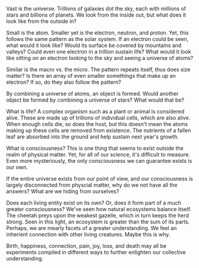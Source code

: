 Vast is the universe. Trillions of galaxies dot the sky, each with millions of stars and billions of planets. We look from the inside out, but what does it look like from the outside in?

Small is the atom. Smaller yet is the electron, neutron, and proton. Yet, this follows the same pattern as the solar system. If an electron could be seen, what would it look like? Would its surface be covered by mountains and valleys? Could even one electron in a trillion sustain life? What would it look like sitting on an electron looking to the sky and seeing a universe of atoms? 

Similar is the macro vs. the micro. The pattern repeats itself, thus does size matter? Is there an array of even smaller somethings that make up an electron? If so, do they also follow the pattern?

By combining a universe of atoms, an object is formed. Would another object be formed by combining a universe of stars? What would that be? 

What is life? A complex organism such as a plant or animal is considered alive. These are made up of trillions of individual cells, which are also alive. When enough cells die, so does the host, but this doesn't mean the atoms making up these cells are removed from existence. The nutrients of a fallen leaf are absorbed into the ground and help sustain next year's growth. 

What is consciousness? This is one thing that seems to exist outside the realm of physical matter. Yet, for all of our science, it's difficult to measure. Even more mysteriously, the only consciousness we can guarantee exists is our own.

If the entire universe exists from our point of view, and our consciousness is largely disconnected from physcial matter, why do we not have all the answers? What are we hiding from ourselves?

Does each living entity exist on its own? Or, does it form part of a much greater consciousness? We've seen how natural ecosystems balance itself. The cheetah preys upon the weakest gazelle, which in turn keeps the herd strong. Seen in this light, an ecosystem is greater than the sum of its parts. Perhaps, we are mearly facets of a greater understanding. We feel an inherient connection with other living creatures. Maybe this is why.

Birth, happiness, connection, pain, joy, loss, and death may all be experiments compiled in different ways to further enlighten our collective understanding.  

